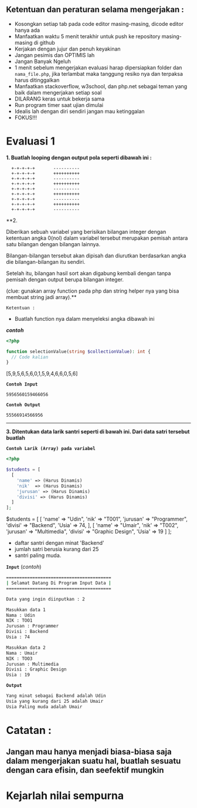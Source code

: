 ## Ketentuan dan peraturan selama mengerjakan :

* Kosongkan setiap tab pada code editor masing-masing, dicode editor hanya ada
* Manfaatkan waktu 5 menit terakhir untuk push ke repository masing-masing di github
* Kerjakan dengan jujur dan penuh keyakinan
* Jangan pesimis dan OPTIMIS lah
* Jangan Banyak Ngeluh
* 1 menit sebelum mengerjakan evaluasi harap dipersiapkan folder dan
  `nama_file.php`, jika terlambat maka tanggung resiko nya dan terpaksa harus
  ditinggalkan
* Manfaatkan stackoverflow, w3school, dan php.net sebagai teman yang baik dalam
  mengerjakan setiap soal
* DILARANG keras untuk bekerja sama
* Run program timer saat ujian dimulai
* Idealis lah dengan diri sendiri jangan mau ketinggalan
* FOKUS!!!

# Evaluasi 1

**1.  Buatlah looping dengan output pola seperti dibawah ini :**

```
  +-+-+-+-+       ----------
  +-+-+-+-+       ++++++++++
  +-+-+-+-+       ----------
  +-+-+-+-+       ++++++++++
  +-+-+-+-+       ----------
  +-+-+-+-+       ++++++++++
  +-+-+-+-+       ----------
  +-+-+-+-+       ++++++++++
  +-+-+-+-+       ----------
```

**2. 

Diberikan sebuah variabel yang berisikan bilangan integer dengan
ketentuan angka 0(nol) dalam variabel tersebut merupakan pemisah
antara satu bilangan dengan bilangan lainnya.

Bilangan-bilangan tersebut akan dipisah dan diurutkan 
berdasarkan angka die bilangan-bilangan itu
sendiri. 

Setelah itu, bilangan hasil sort akan digabung kembali 
dengan tanpa pemisah dengan output berupa bilangan integer.

(clue: gunakan array function pada php dan string helper nya yang bisa membuat string jadi array).**

`Ketentuan :`
* Buatlah function nya dalam menyeleksi angka dibawah ini

***contoh***

```php
<?php

function selectionValue(string $collectionValue): int {
  // Code kalian
}
```
[5,9,5,6,5,6,0,1,5,9,4,6,6,0,5,6]

**`Contoh Input`**
```
5956560159466056
```
**`Contoh Output`**
```
55566914566956
```
---

**3. Ditentukan data larik santri seperti di bawah ini. Dari data satri tersebut buatlah**

**`Contoh Larik (Array) pada variabel`**

```php
<?php

$students = [
  [
    'name' => (Harus Dinamis)
    'nik'  => (Harus Dinamis)
    'jurusan' => (Harus Dinamis)
    'divisi' => (Harus Dinamis)
  ]
];
```
$students = [
  [
    'name' => "Udin",
    'nik'  => "T001",
    'jurusan' => "Programmer",
    'divisi' => "Backend",
    'Usia' => 74,
  ],
  [
    'name' => "Umair",
    'nik'  => "T002",
    'jurusan' => "Multimedia",
    'divisi' => "Graphic Design",
    'Usia' => 19
  ]
];


* daftar santri dengan minat 'Backend'
* jumlah satri berusia kurang dari 25
* santri paling muda.

**`Input`**  (_contoh_)
```bash
========================================
| Selamat Datang Di Program Input Data |
========================================

Data yang ingin diinputkan : 2

Masukkan data 1
Nama : Udin
NIK : TOO1
Jurusan : Programmer
Divisi : Backend
Usia : 74

Masukkan data 2
Nama : Umair
NIK : TOO3
Jurusan : Multimedia
Divisi : Graphic Design
Usia : 19
```

**`Output`**

```bash
Yang minat sebagai Backend adalah Udin
Usia yang kurang dari 25 adalah Umair
Usia Paling muda adalah Umair
```


# Catatan :

## Jangan mau hanya menjadi biasa-biasa saja dalam mengerjakan suatu hal, buatlah sesuatu dengan cara efisin, dan seefektif mungkin


# **Kejarlah nilai sempurna**
